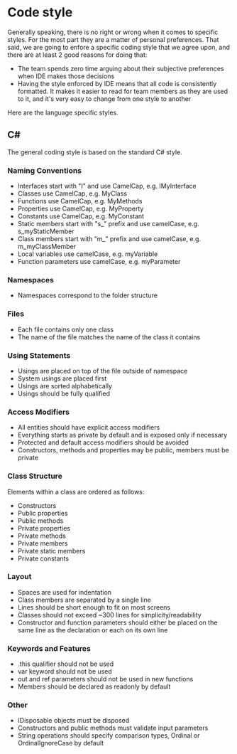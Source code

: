 # Code style

Generally speaking, there is no right or wrong when it comes to specific styles. For the most part they are a matter of personal preferences.
That said, we are going to enfore a specific coding style that we agree upon, and there are at least 2 good reasons for doing that:

* The team spends zero time arguing about their subjective preferences when IDE makes those decisions
* Having the style enforced by IDE means that all code is consistently formatted. It makes it easier to read for team members as they are used to it, and it's very easy to change from one style to another

Here are the language specific styles.

## C\#

The general coding style is based on the standard C# style.

### Naming Conventions

* Interfaces start with "I" and use CamelCap, e.g. IMyInterface
* Classes use CamelCap, e.g. MyClass
* Functions use CamelCap, e.g. MyMethods
* Properties use CamelCap, e.g. MyProperty
* Constants use CamelCap, e.g. MyConstant
* Static members start with "s_" prefix and use camelCase, e.g. s_myStaticMember
* Class members start with "m_" prefix and use camelCase, e.g. m_myClassMember
* Local variables use camelCase, e.g. myVariable
* Function parameters use camelCase, e.g. myParameter

### Namespaces

* Namespaces correspond to the folder structure

### Files

* Each file contains only one class
* The name of the file matches the name of the class it contains

### Using Statements

* Usings are placed on top of the file outside of namespace
* System usings are placed first
* Usings are sorted alphabetically
* Usings should be fully qualified

### Access Modifiers

* All entities should have explicit access modifiers
* Everything starts as private by default and is exposed only if necessary
* Protected and default access modifiers should be avoided
* Constructors, methods and properties may be public, members must be private

### Class Structure

Elements within a class are ordered as follows:

* Constructors
* Public properties
* Public methods
* Private properties
* Private methods
* Private members
* Private static members
* Private constants

### Layout

* Spaces are used for indentation
* Class members are separated by a single line
* Lines should be short enough to fit on most screens
* Classes should not exceed ~300 lines for simplicity/readability
* Constructor and function parameters should either be placed on the same line as the declaration or each on its own line

### Keywords and Features

* .this qualifier should not be used
* var keyword should not be used
* out and ref parameters should not be used in new functions
* Members should be declared as readonly by default

### Other

* IDisposable objects must be disposed
* Constructors and public methods must validate input parameters
* String operations should specify comparison types, Ordinal or OrdinalIgnoreCase by default
